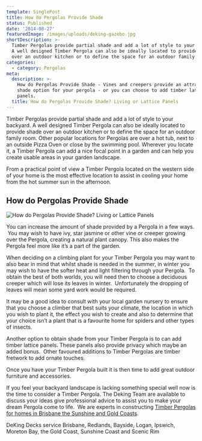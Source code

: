 ```yaml
---
template: SinglePost
title: How do Pergolas Provide Shade
status: Published
date: '2014-08-27'
featuredImage: /images/uploads/deking-gazebo.jpg
shortDescription: >-
  Timber Pergolas provide partial shade and add a lot of style to your backyard.
  A well designed Timber Pergola can also be ideally located to provide shade
  over an outdoor kitchen or to define the space for an outdoor family room.
categories:
  - category: Pergolas
meta:
  description: >-
    How do Pergolas Provide Shade - Vines and creepers provide an attractive
    shade option for your pergola - or you can choose to add timber lattice
    panels.
  title: How do Pergolas Provide Shade? Living or Lattice Panels
---
```

Timber Pergolas provide partial shade and add a lot of style to your backyard. A well designed Timber Pergola can also be ideally located to provide shade over an outdoor kitchen or to define the space for an outdoor family room. Other popular locations for Pergolas are over a hot tub, next to an outside Pizza Oven or close by the swimming pool. Wherever you locate it, a Timber Pergola can add a nice focal point in a garden and can help you create usable areas in your garden landscape.

From a practical point of view a Timber Pergola located on the western side of your home is the most effective location to assist in cooling your home from the hot summer sun in the afternoon.

## How do Pergolas Provide Shade

![How do Pergolas Provide Shade? Living or Lattice Panels](/images/uploads/deking-gazebo.jpg)

You can increase the amount of shade provided by a Pergola in a few ways.  You may wish to have ivy, star jasmine or other vine or creeper growing over the Pergola, creating a natural plant canopy. This also makes the Pergola feel more like it’s a part of the garden.

When deciding on a climbing plant for your Timber Pergola you may want to also bear in mind that whilst shade is needed in the summer, in winter you may wish to have the softer heat and light filtering through your Pergola.  To obtain the best of both worlds, you will need then to choose a deciduous creeper which will lose its leaves in winter.  Unfortunately the dropping of leaves will mean some yard work would be required.

It may be a good idea to consult with your local garden nursery to ensure that you choose a climber that best suits your climate, the location in which you wish to plant it, the effect you wish to create and also to determine that your choice isn’t a plant that is a favourite home for spiders and other types of insects.

Another option to obtain shade from your Timber Pergola is to can add timber lattice panels. These panels also provide privacy which maybe an added bonus.  Other favoured additions to Timber Pergolas are timber fretwork to add ornate touches.

Once you have your Timber Pergola built it is then time to add great outdoor furniture and accessories.

If you feel your backyard landscape is lacking something special well now is the time to consider a Timber Pergola. The Deking Team are available to discuss your ideas give professional advice to assist you to make your dream Pergola come to life.  We are experts in constructing [Timber Pergolas for homes in Brisbane the Sunshine and Gold Coasts](https://www.dekingdecks.com.au/services/gazebos-outdoor-rooms/).

DeKing Decks service Brisbane, Redlands, Bayside, Logan, Ipswich, Moreton Bay, the Gold Coast, Sunshine Coast and Scenic Rim
